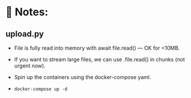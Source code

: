 # 🔁 Notes:

## upload.py

* File is fully read into memory with await file.read() — OK for <10MB.
* If you want to stream large files, we can use .file.read() in chunks (not urgent now).

* Spin up the containers using the docker-compose yaml.
* `docker-compose up -d`
